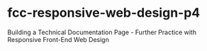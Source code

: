 # fcc-responsive-web-design-p4
Building a Technical Documentation Page - Further Practice with Responsive Front-End Web Design
